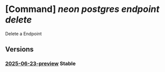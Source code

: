 # [Command] _neon postgres endpoint delete_

Delete a Endpoint

## Versions

### [2025-06-23-preview](/Resources/mgmt-plane/L3N1YnNjcmlwdGlvbnMve30vcmVzb3VyY2Vncm91cHMve30vcHJvdmlkZXJzL25lb24ucG9zdGdyZXMvb3JnYW5pemF0aW9ucy97fS9wcm9qZWN0cy97fS9icmFuY2hlcy97fS9lbmRwb2ludHMve30=/2025-06-23-preview.xml) **Stable**

<!-- mgmt-plane /subscriptions/{}/resourcegroups/{}/providers/neon.postgres/organizations/{}/projects/{}/branches/{}/endpoints/{} 2025-06-23-preview -->
